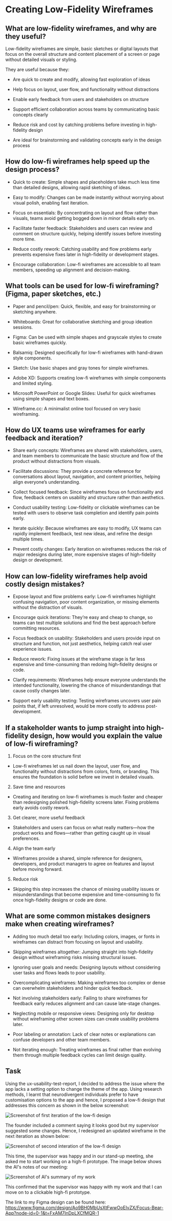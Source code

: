 # Creating Low-Fidelity Wireframes

## What are low-fidelity wireframes, and why are they useful?

Low-fidelity wireframes are simple, basic sketches or digital layouts that focus on the overall structure and content placement of a screen or page without detailed visuals or styling.

They are useful because they:
- Are quick to create and modify, allowing fast exploration of ideas

- Help focus on layout, user flow, and functionality without distractions

- Enable early feedback from users and stakeholders on structure

- Support efficient collaboration across teams by communicating basic concepts clearly

- Reduce risk and cost by catching problems before investing in high-fidelity design

- Are ideal for brainstorming and validating concepts early in the design process


## How do low-fi wireframes help speed up the design process?

- Quick to create: Simple shapes and placeholders take much less time than detailed designs, allowing rapid sketching of ideas.

- Easy to modify: Changes can be made instantly without worrying about visual polish, enabling fast iteration.

- Focus on essentials: By concentrating on layout and flow rather than visuals, teams avoid getting bogged down in minor details early on.

- Facilitate faster feedback: Stakeholders and users can review and comment on structure quickly, helping identify issues before investing more time.

- Reduce costly rework: Catching usability and flow problems early prevents expensive fixes later in high-fidelity or development stages.

- Encourage collaboration: Low-fi wireframes are accessible to all team members, speeding up alignment and decision-making.

## What tools can be used for low-fi wireframing? (Figma, paper sketches, etc.)

- Paper and pencil/pen: Quick, flexible, and easy for brainstorming or sketching anywhere.

- Whiteboards: Great for collaborative sketching and group ideation sessions.

- Figma: Can be used with simple shapes and grayscale styles to create basic wireframes quickly.

- Balsamiq: Designed specifically for low-fi wireframes with hand-drawn style components.

- Sketch: Use basic shapes and gray tones for simple wireframes.

- Adobe XD: Supports creating low-fi wireframes with simple components and limited styling.

- Microsoft PowerPoint or Google Slides: Useful for quick wireframes using simple shapes and text boxes.

- Wireframe.cc: A minimalist online tool focused on very basic wireframing.

## How do UX teams use wireframes for early feedback and iteration?

- Share early concepts: Wireframes are shared with stakeholders, users, and team members to communicate the basic structure and flow of the product without distractions from visuals.

- Facilitate discussions: They provide a concrete reference for conversations about layout, navigation, and content priorities, helping align everyone’s understanding.

- Collect focused feedback: Since wireframes focus on functionality and flow, feedback centers on usability and structure rather than aesthetics.

- Conduct usability testing: Low-fidelity or clickable wireframes can be tested with users to observe task completion and identify pain points early.

- Iterate quickly: Because wireframes are easy to modify, UX teams can rapidly implement feedback, test new ideas, and refine the design multiple times.

- Prevent costly changes: Early iteration on wireframes reduces the risk of major redesigns during later, more expensive stages of high-fidelity design or development.

## How can low-fidelity wireframes help avoid costly design mistakes?

- Expose layout and flow problems early: Low-fi wireframes highlight confusing navigation, poor content organization, or missing elements without the distraction of visuals.

- Encourage quick iterations: They’re easy and cheap to change, so teams can test multiple solutions and find the best approach before committing resources.

- Focus feedback on usability: Stakeholders and users provide input on structure and function, not just aesthetics, helping catch real user experience issues.

- Reduce rework: Fixing issues at the wireframe stage is far less expensive and time-consuming than redoing high-fidelity designs or code.

- Clarify requirements: Wireframes help ensure everyone understands the intended functionality, lowering the chance of misunderstandings that cause costly changes later.

- Support early usability testing: Testing wireframes uncovers user pain points that, if left unresolved, would be more costly to address post-development.

## If a stakeholder wants to jump straight into high-fidelity design, how would you explain the value of low-fi wireframing?

1. Focus on the core structure first
- Low-fi wireframes let us nail down the layout, user flow, and functionality without distractions from colors, fonts, or branding. This ensures the foundation is solid before we invest in detailed visuals.

2. Save time and resources
- Creating and iterating on low-fi wireframes is much faster and cheaper than redesigning polished high-fidelity screens later. Fixing problems early avoids costly rework.

3. Get clearer, more useful feedback
- Stakeholders and users can focus on what really matters—how the product works and flows—rather than getting caught up in visual preferences.

4. Align the team early
- Wireframes provide a shared, simple reference for designers, developers, and product managers to agree on features and layout before moving forward.

5. Reduce risk
- Skipping this step increases the chance of missing usability issues or misunderstandings that become expensive and time-consuming to fix once high-fidelity designs or code are done.

## What are some common mistakes designers make when creating wireframes?

- Adding too much detail too early: Including colors, images, or fonts in wireframes can distract from focusing on layout and usability.

- Skipping wireframes altogether: Jumping straight into high-fidelity design without wireframing risks missing structural issues.

- Ignoring user goals and needs: Designing layouts without considering user tasks and flows leads to poor usability.

- Overcomplicating wireframes: Making wireframes too complex or dense can overwhelm stakeholders and hinder quick feedback.

- Not involving stakeholders early: Failing to share wireframes for feedback early reduces alignment and can cause late-stage changes.

- Neglecting mobile or responsive views: Designing only for desktop without wireframing other screen sizes can create usability problems later.

- Poor labeling or annotation: Lack of clear notes or explanations can confuse developers and other team members.

- Not iterating enough: Treating wireframes as final rather than evolving them through multiple feedback cycles can limit design quality.

## Task

Using the ux-usability-test-report, I decided to address the issue where the app lacks a setting option to change the theme of the app. Using research methods, I learnt that neurodivergent individuals prefer to have customisation options to the app and hence, I proposed a low-fi design that addresses this concern as shown in the below screenshot:

![Screenshot of first iteration of the low-fi design](image-22.png)

The founder included a comment saying it looks good but my supervisor suggested some changes. Hence, I redesigned an updated wireframe in the next iteration as shown below:

![Screenshot of second interation of the low-fi design](image-23.png)

This time, the supervisor was happy and in our stand-up meeting, she asked me to start working on a high-fi prototype. The image below shows the AI's notes of our meeting:

![Screenshot of AI's summary of my work](image-24.png)

This confirmed that the supervisor was happy with my work and that I can move on to a clickable high-fi prototype.

The link to my Figma design can be found here:
https://www.figma.com/design/Ao9BH0MbUsXtFwwOoEIvZX/Focus-Bear-App?node-id=0-1&t=FxAM7InDpLXCfMQR-1


